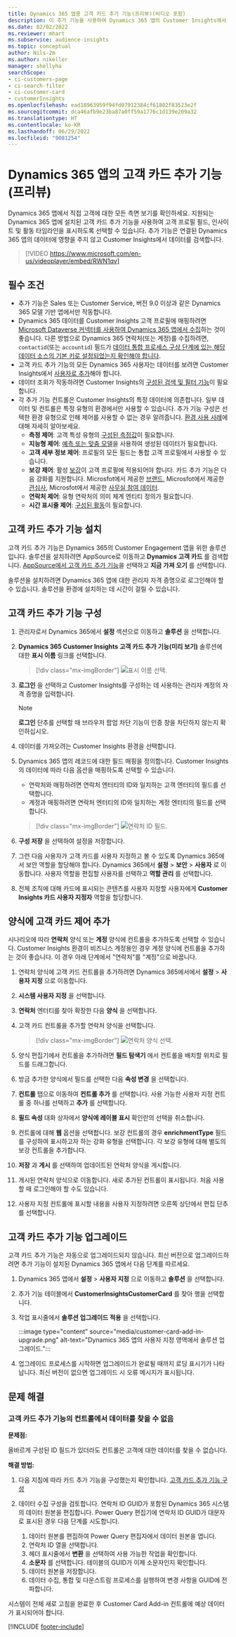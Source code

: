 ```yaml
---
title: Dynamics 365 앱용 고객 카드 추가 기능(프리뷰)(비디오 포함)
description: 이 추가 기능을 사용하여 Dynamics 365 앱의 Customer Insights에서 고객 프로필 데이터를 표시합니다.
ms.date: 02/02/2022
ms.reviewer: mhart
ms.subservice: audience-insights
ms.topic: conceptual
author: Nils-2m
ms.author: nikeller
manager: shellyha
searchScope:
- ci-customers-page
- ci-search-filter
- ci-customer-card
- customerInsights
ms.openlocfilehash: ead18963959f94fd07912384cf61802f83523e2f
ms.sourcegitcommit: dca46afb9e23ba87a0ff59a1776c1d139e209a32
ms.translationtype: HT
ms.contentlocale: ko-KR
ms.lasthandoff: 06/29/2022
ms.locfileid: "9081254"
---
```

# <a name="customer-card-add-in-for-dynamics-365-apps-preview"></a>Dynamics 365 앱의 고객 카드 추가 기능(프리뷰)

Dynamics 365 앱에서 직접 고객에 대한 모든 측면 보기를 확인하세요. 지원되는 Dynamics 365 앱에 설치된 고객 카드 추가 기능을 사용하여 고객 프로필 필드, 인사이트 및 활동 타임라인을 표시하도록 선택할 수 있습니다. 추가 기능은 연결된 Dynamics 365 앱의 데이터에 영향을 주지 않고 Customer Insights에서 데이터를 검색합니다.

> [!VIDEO https://www.microsoft.com/en-us/videoplayer/embed/RWN1qv]

## <a name="prerequisites"></a>필수 조건

- 추가 기능은 Sales 또는 Customer Service, 버전 9.0 이상과 같은 Dynamics 365 모델 기반 앱에서만 작동합니다.
- Dynamics 365 데이터를 Customer Insights 고객 프로필에 매핑하려면 [Microsoft Dataverse 커넥터를 사용하여 Dynamics 365 앱에서 수집](connect-power-query.md)하는 것이 좋습니다. 다른 방법으로 Dynamics 365 연락처(또는 계정)를 수집하려면, `contactid`(또는 `accountid`) 필드가 [데이터 통합 프로세스 구상 단계에 있는 해당 데이터 소스의 기본 키로 설정되었는지 확인해야 합니다](map-entities.md#select-primary-key-and-semantic-type-for-attributes).
- 고객 카드 추가 기능의 모든 Dynamics 365 사용자는 데이터를 보려면 Customer Insights에서 [사용자로 추가](permissions.md)해야 합니다.
- 데이터 조회가 작동하려면 Customer Insights의 [구성된 검색 및 필터 기능](search-filter-index.md)이 필요합니다.
- 각 추가 기능 컨트롤은 Customer Insights의 특정 데이터에 의존합니다. 일부 데이터 및 컨트롤은 특정 유형의 환경에서만 사용할 수 있습니다. 추가 기능 구성은 선택한 환경 유형으로 인해 제어를 사용할 수 없는 경우 알려줍니다. [환경 사용 사례](work-with-business-accounts.md)에 대해 자세히 알아보세요.
  - **측정 제어**: 고객 특성 유형의 [구성된 측정값](measures.md)이 필요합니다.
  - **지능형 제어**: [예측 또는 맞춤 모델](predictions-overview.md)을 사용하여 생성된 데이터가 필요합니다.
  - **고객 세부 정보 제어**: 프로필의 모든 필드는 통합 고객 프로필에서 사용할 수 있습니다.
  - **보강 제어**: 활성 [보강](enrichment-hub.md)이 고객 프로필에 적용되어야 합니다. 카드 추가 기능은 다음 강화를 지원합니다. Microsfot에서 제공한 [브랜드](enrichment-microsoft.md), Microsfot에서 제공한 [관심사](enrichment-microsoft.md), Microsfot에서 제공한 [사무실 참여 데이터](enrichment-office.md).
  - **연락처 제어**: 유형 연락처의 의미 체계 엔티티 정의가 필요합니다.
  - **시간 표시줄 제어**: [구성된 활동](activities.md)이 필요합니다.

## <a name="install-the-customer-card-add-in"></a>고객 카드 추가 기능 설치

고객 카드 추가 기능은 Dynamics 365의 Customer Engagement 앱을 위한 솔루션입니다. 솔루션을 설치하려면 AppSource로 이동하고 **Dynamics 고객 카드** 를 검색합니다. [AppSource에서 고객 카드 추가 기능](https://appsource.microsoft.com/product/dynamics-365/mscrm.dynamics_365_customer_insights_customer_card_addin?tab=Overview)을 선택하고 **지금 가져 오기** 를 선택합니다.

솔루션을 설치하려면 Dynamics 365 앱에 대한 관리자 자격 증명으로 로그인해야 할 수 있습니다. 솔루션을 환경에 설치하는 데 시간이 걸릴 수 있습니다.

## <a name="configure-the-customer-card-add-in"></a>고객 카드 추가 기능 구성

1. 관리자로서 Dynamics 365에서 **설정** 섹션으로 이동하고 **솔루션** 을 선택합니다.

1. **Dynamics 365 Customer Insights 고객 카드 추가 기능(미리 보기)** 솔루션에 대한 **표시 이름** 링크를 선택합니다.

   > [!div class="mx-imgBorder"]
   > ![표시 이름 선택.](media/select-display-name.png "표시 이름을 선택합니다.")

1. **로그인** 을 선택하고 Customer Insights를 구성하는 데 사용하는 관리자 계정의 자격 증명을 입력합니다.

   > [!NOTE]
   > **로그인** 단추를 선택할 때 브라우저 팝업 차단 기능이 인증 창을 차단하지 않는지 확인하십시오.

1. 데이터를 가져오려는 Customer Insights 환경을 선택합니다.

1. Dynamics 365 앱의 레코드에 대한 필드 매핑을 정의합니다. Customer Insights의 데이터에 따라 다음 옵션을 매핑하도록 선택할 수 있습니다.
   - 연락처와 매핑하려면 연락처 엔터티의 ID와 일치하는 고객 엔터티의 필드를 선택합니다.
   - 계정과 매핑하려면 연락처 엔터티의 ID와 일치하는 계정 엔터티의 필드를 선택합니다.

   > [!div class="mx-imgBorder"]
   > ![연락처 ID 필드.](media/contact-id-field.png "연락처 ID 필드입니다.")

1. **구성 저장** 을 선택하여 설정을 저장합니다.

1. 그런 다음 사용자가 고객 카드를 사용자 지정하고 볼 수 있도록 Dynamics 365에서 보안 역할을 할당해야 합니다. Dynamics 365에서 **설정** > **보안** > **사용자** 로 이동합니다. 사용자 역할을 편집할 사용자를 선택하고 **역할 관리** 를 선택합니다.

1. 전체 조직에 대해 카드에 표시되는 콘텐츠를 사용자 지정할 사용자에게 **Customer Insights 카드 사용자 지정자** 역할을 할당합니다.

## <a name="add-customer-card-controls-to-forms"></a>양식에 고객 카드 제어 추가

시나리오에 따라 **연락처** 양식 또는 **계정** 양식에 컨트롤을 추가하도록 선택할 수 있습니다. Customer Insights 환경이 비즈니스 계정용인 경우 계정 양식에 컨트롤을 추가하는 것이 좋습니다. 이 경우 아래 단계에서 "연락처"를 "계정"으로 바꿉니다.

1. 연락처 양식에 고객 카드 컨트롤을 추가하려면 Dynamics 365에서에서 **설정** > **사용자 지정** 으로 이동합니다.

1. **시스템 사용자 지정** 을 선택합니다.

1. **연락처** 엔터티를 찾아 확장한 다음 **양식** 을 선택합니다.

1. 고객 카드 컨트롤을 추가할 연락처 양식을 선택합니다.

    > [!div class="mx-imgBorder"]
    > ![연락처 양식 선택.](media/contact-active-forms.png "연락처 양식을 선택합니다.")

1. 양식 편집기에서 컨트롤을 추가하려면 **필드 탐색기** 에서 컨트롤을 배치할 위치로 필드를 드래그합니다.

1. 방금 추가한 양식에서 필드를 선택한 다음 **속성 변경** 을 선택합니다.

1. **컨트롤** 탭으로 이동하여 **컨트롤 추가** 를 선택합니다. 사용 가능한 사용자 지정 컨트롤 중 하나를 선택하고 **추가** 를 선택합니다.

1. **필드 속성** 대화 상자에서 **양식에 레이블 표시** 확인란의 선택을 취소합니다.

1. 컨트롤에 대해 **웹** 옵션을 선택합니다. 보강 컨트롤의 경우 **enrichmentType** 필드를 구성하여 표시하고자 하는 강화 유형을 선택합니다. 각 보강 유형에 대해 별도의 보강 컨트롤을 추가합니다.

1. **저장** 과 **게시** 를 선택하여 업데이트된 연락처 양식을 게시합니다.

1. 게시된 연락처 양식으로 이동합니다. 새로 추가된 컨트롤이 표시됩니다. 처음 사용할 때 로그인해야 할 수도 있습니다.

1. 사용자 지정 컨트롤에 표시할 내용을 사용자 지정하려면 오른쪽 상단에서 편집 단추를 선택합니다.

## <a name="upgrade-customer-card-add-in"></a>고객 카드 추가 기능 업그레이드

고객 카드 추가 기능은 자동으로 업그레이드되지 않습니다. 최신 버전으로 업그레이드하려면 추가 기능이 설치된 Dynamics 365 앱에서 다음 단계를 따르세요.

1. Dynamics 365 앱에서 **설정** > **사용자 지정** 으로 이동하고 **솔루션** 을 선택합니다.

1. 추가 기능 테이블에서 **CustomerInsightsCustomerCard** 를 찾아 행을 선택합니다.

1. 작업 표시줄에서 **솔루션 업그레이드 적용** 을 선택합니다.

   :::image type="content" source="media/customer-card-add-in-upgrade.png" alt-text="Dynamics 365 앱의 사용자 지정 영역에서 솔루션 업그레이드.":::

1. 업그레이드 프로세스를 시작하면 업그레이드가 완료될 때까지 로딩 표시기가 나타납니다. 최신 버전이 없으면 업그레이드 시 오류 메시지가 표시됩니다.

## <a name="troubleshooting"></a>문제 해결

### <a name="controls-from-customer-card-add-in-dont-find-data"></a>고객 카드 추가 기능의 컨트롤에서 데이터를 찾을 수 없음

**문제점:**

올바르게 구성된 ID 필드가 있더라도 컨트롤은 고객에 대한 데이터를 찾을 수 없습니다.  

**해결 방법:**

1. 다음 지침에 따라 카드 추가 기능을 구성했는지 확인합니다. [고객 카드 추가 기능 구성](#configure-the-customer-card-add-in)

1. 데이터 수집 구성을 검토합니다. 연락처 ID GUID가 포함된 Dynamics 365 시스템의 데이터 원본을 편집합니다. Power Query 편집기에 연락처 ID GUID가 대문자로 표시된 경우 다음 단계를 시도합니다.
    1. 데이터 원본를 편집하여 Power Query 편집자에서 데이터 원본을 엽니다.
    1. 연락처 ID 열을 선택합니다.
    1. 헤더 표시줄에서 **변환** 을 선택하여 사용 가능한 작업을 확인합니다.
    1. **소문자** 를 선택합니다. 테이블의 GUID가 이제 소문자인지 확인합니다.
    1. 데이터 원본을 저장합니다.
    1. 데이터 수집, 통합 및 다운스트림 프로세스를 실행하여 변경 사항을 GUID에 전파합니다.

시스템이 전체 새로 고침을 완료한 후 Customer Card Add-in 컨트롤에 예상 데이터가 표시되어야 합니다.

[!INCLUDE [footer-include](includes/footer-banner.md)]
